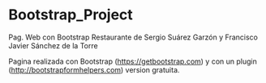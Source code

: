 # Bootstrap_Project
Pag. Web con Bootstrap Restaurante de Sergio Suárez Garzón y Francisco Javier Sánchez de la Torre

Pagina realizada con Bootstrap (https://getbootstrap.com) y con un plugin (http://bootstrapformhelpers.com) version gratuita.
